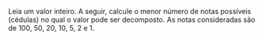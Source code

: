 Leia um valor inteiro. A seguir, calcule o menor número de notas possíveis (cédulas) no
qual o valor pode ser decomposto. As notas consideradas são de 100, 50, 20, 10, 5, 2 e 1. 